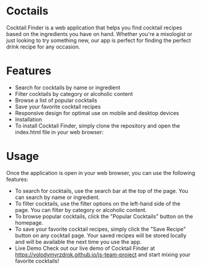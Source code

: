 # Сoctails
Cocktail Finder is a web application that helps you find cocktail recipes based on the ingredients you have on hand. Whether you're a mixologist or just looking to try something new, our app is perfect for finding the perfect drink recipe for any occasion.

# Features
- Search for cocktails by name or ingredient
- Filter cocktails by category or alcoholic content
- Browse a list of popular cocktails
- Save your favorite cocktail recipes
- Responsive design for optimal use on mobile and desktop devices
- Installation
- To install Cocktail Finder, simply clone the repository and open the index.html file in your web browser:


# Usage
Once the application is open in your web browser, you can use the following features:

 - To search for cocktails, use the search bar at the top of the page. You can search by name or ingredient.
 - To filter cocktails, use the filter options on the left-hand side of the page. You can filter by category or alcoholic content.
- To browse popular cocktails, click the "Popular Cocktails" button on the homepage.
- To save your favorite cocktail recipes, simply click the "Save Recipe" button on any cocktail page. Your saved recipes will be stored locally and will be available the next time you use the app.
-  Live Demo
Check out our live demo of Cocktail Finder at https://volodymyrzdrok.github.io/js-team-project and start mixing your favorite cocktails!
